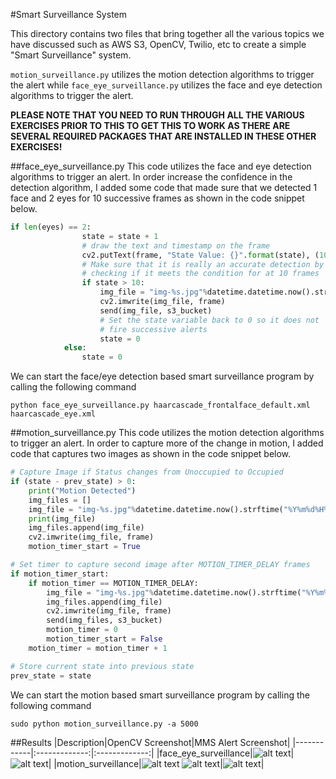 #Smart Surveillance System

This directory contains two files that bring together all the various topics we have discussed such as AWS S3, OpenCV, Twilio, etc to create a simple "Smart Surveillance" system.

`motion_surveillance.py` utilizes the motion detection algorithms to trigger the alert while `face_eye_surveillance.py` utilizes the face and eye detection algorithms to trigger the alert.

**PLEASE NOTE THAT YOU NEED TO RUN THROUGH ALL THE VARIOUS EXERCISES PRIOR TO THIS TO GET THIS TO WORK AS THERE ARE SEVERAL REQUIRED PACKAGES THAT ARE INSTALLED IN THESE OTHER EXERCISES!**

##face_eye_surveillance.py
This code utilizes the face and eye detection algorithms to trigger an alert. In order increase the confidence in the detection algorithm, I added some code that made sure that we detected 1 face and 2 eyes for 10 successive frames as shown in the code snippet below.
```python
if len(eyes) == 2:
				state = state + 1
				# draw the text and timestamp on the frame
				cv2.putText(frame, "State Value: {}".format(state), (10, 20), cv2.FONT_HERSHEY_SIMPLEX, 0.5, (0, 0, 255), 2)
				# Make sure that it is really an accurate detection by
				# checking if it meets the condition for at 10 frames
				if state > 10:
					img_file = "img-%s.jpg"%datetime.datetime.now().strftime("%Y%m%d%H%M%S")
					cv2.imwrite(img_file, frame)
					send(img_file, s3_bucket)
					# Set the state variable back to 0 so it does not
					# fire successive alerts
					state = 0
			else:
				state = 0
```
We can start the face/eye detection based smart surveillance program by calling the following command
```
python face_eye_surveillance.py haarcascade_frontalface_default.xml haarcascade_eye.xml
```
##motion_surveillance.py
This code utilizes the motion detection algorithms to trigger an alert. In order to capture more of the change in motion, I added code that captures two images as shown in the code snippet below.
```python
# Capture Image if Status changes from Unoccupied to Occupied
if (state - prev_state) > 0:
	print("Motion Detected")
	img_files = []
	img_file = "img-%s.jpg"%datetime.datetime.now().strftime("%Y%m%d%H%M%S")
	print(img_file)
	img_files.append(img_file)
	cv2.imwrite(img_file, frame)
	motion_timer_start = True

# Set timer to capture second image after MOTION_TIMER_DELAY frames
if motion_timer_start:
	if motion_timer == MOTION_TIMER_DELAY:
		img_file = "img-%s.jpg"%datetime.datetime.now().strftime("%Y%m%d%H%M%S")
		img_files.append(img_file)
		cv2.imwrite(img_file, frame)
		send(img_files, s3_bucket)
		motion_timer = 0
		motion_timer_start = False
	motion_timer = motion_timer + 1

# Store current state into previous state
prev_state = state
```
We can start the motion based smart surveillance program by calling the following command
```
sudo python motion_surveillance.py -a 5000
```
##Results
|Description|OpenCV Screenshot|MMS Alert Screenshot|
|------------|:-------------:|:-------------:|
|face_eye_surveillance|![alt text](https://github.com/mvartani76/iot-detroit-jan2017/blob/master/Images/face_eye_surveillance_result.jpg "Face/Eye Surveillance Screenshot")|![alt text](https://github.com/mvartani76/iot-detroit-jan2017/blob/master/Images/face_eye_surveillance_mms_alert_small.png "Face/Eye Surveillance MMS Alert")|
|motion_surveillance|![alt text](https://github.com/mvartani76/iot-detroit-jan2017/blob/master/Images/motion_surveillance_result1.jpg "Motion Surveillance Screenshot") ![alt text](https://github.com/mvartani76/iot-detroit-jan2017/blob/master/Images/motion_surveillance_result2.jpg "Motion Surveillance Screenshot")|![alt text](https://github.com/mvartani76/iot-detroit-jan2017/blob/master/Images/motion_surveillance_mms_alert_small.png "Motion Surveillance MMS Alert")|
